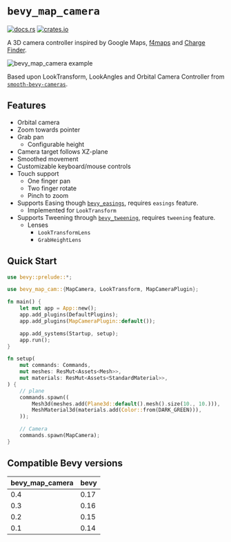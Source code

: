# `bevy_map_camera`

[![docs.rs](https://docs.rs/bevy_map_camera/badge.svg)](https://docs.rs/bevy_map_camera)
[![crates.io](https://img.shields.io/crates/v/bevy_map_camera)](https://crates.io/crates/bevy_map_camera)

A 3D camera controller inspired by Google Maps, [f4maps](https://demo.f4map.com/) and [Charge Finder](https://chargefinder.com/nearby).

![bevy_map_camera example](https://github.com/user-attachments/assets/1ac13767-9ad9-495f-90fd-9f8b765347ba)

Based upon LookTransform, LookAngles and Orbital Camera Controller from [`smooth-bevy-cameras`](https://github.com/bonsairobo/smooth-bevy-cameras).

## Features

- Orbital camera
- Zoom towards pointer
- Grab pan
  - Configurable height
- Camera target follows XZ-plane
- Smoothed movement
- Customizable keyboard/mouse controls
- Touch support
  - One finger pan
  - Two finger rotate
  - Pinch to zoom
- Supports Easing though [`bevy_easings`](https://github.com/vleue/bevy_easings), requires `easings` feature.
  - Implemented for `LookTransform`
- Supports Tweening through [`bevy_tweening`](https://github.com/djeedai/bevy_tweening), requires `tweening` feature.
  - Lenses
    - `LookTransformLens`
    - `GrabHeightLens`

## Quick Start

```rs
use bevy::prelude::*;

use bevy_map_cam::{MapCamera, LookTransform, MapCameraPlugin};

fn main() {
    let mut app = App::new();
    app.add_plugins(DefaultPlugins);
    app.add_plugins(MapCameraPlugin::default());

    app.add_systems(Startup, setup);
    app.run();
}

fn setup(
    mut commands: Commands,
    mut meshes: ResMut<Assets<Mesh>>,
    mut materials: ResMut<Assets<StandardMaterial>>,
) {
    // plane
    commands.spawn((
        Mesh3d(meshes.add(Plane3d::default().mesh().size(10., 10.))),
        MeshMaterial3d(materials.add(Color::from(DARK_GREEN))),
    ));

    // Camera
    commands.spawn(MapCamera);
}
```

## Compatible Bevy versions

| bevy_map_camera | bevy |
| :--             | :--  |
| 0.4             | 0.17 |
| 0.3             | 0.16 |
| 0.2             | 0.15 |
| 0.1             | 0.14 |
